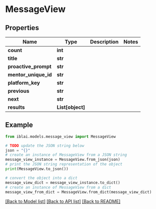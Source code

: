 # MessageView


## Properties

Name | Type | Description | Notes
------------ | ------------- | ------------- | -------------
**count** | **int** |  | 
**title** | **str** |  | 
**proactive_prompt** | **str** |  | 
**mentor_unique_id** | **str** |  | 
**platform_key** | **str** |  | 
**previous** | **str** |  | 
**next** | **str** |  | 
**results** | **List[object]** |  | 

## Example

```python
from iblai.models.message_view import MessageView

# TODO update the JSON string below
json = "{}"
# create an instance of MessageView from a JSON string
message_view_instance = MessageView.from_json(json)
# print the JSON string representation of the object
print(MessageView.to_json())

# convert the object into a dict
message_view_dict = message_view_instance.to_dict()
# create an instance of MessageView from a dict
message_view_from_dict = MessageView.from_dict(message_view_dict)
```
[[Back to Model list]](../README.md#documentation-for-models) [[Back to API list]](../README.md#documentation-for-api-endpoints) [[Back to README]](../README.md)


